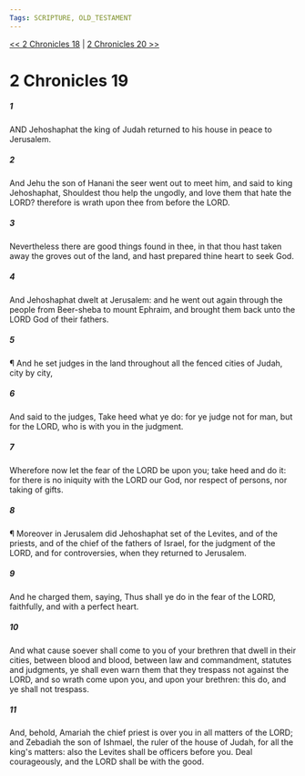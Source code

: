 ```yaml
---
Tags: SCRIPTURE, OLD_TESTAMENT
---
```


[<< 2 Chronicles 18](OLD_TESTAMENT/14_2_Chronicles/2_Chronicles_18.md) | [2 Chronicles 20 >>](OLD_TESTAMENT/14_2_Chronicles/2_Chronicles_20.md)

# 2 Chronicles 19

##### 1
 AND Jehoshaphat the king of Judah returned to his house in peace to Jerusalem.
##### 2
 And Jehu the son of Hanani the seer went out to meet him, and said to king Jehoshaphat, Shouldest thou help the ungodly, and love them that hate the LORD?  therefore is wrath upon thee from before the LORD.
##### 3
 Nevertheless there are good things found in thee, in that thou hast taken away the groves out of the land, and hast prepared thine heart to seek God.
##### 4
 And Jehoshaphat dwelt at Jerusalem: and he went out again through the people from Beer-sheba to mount Ephraim, and brought them back unto the LORD God of their fathers.
##### 5
 ¶ And he set judges in the land throughout all the fenced cities of Judah, city by city,
##### 6
 And said to the judges, Take heed what ye do: for ye judge not for man, but for the LORD, who is with you in the judgment.
##### 7
 Wherefore now let the fear of the LORD be upon you; take heed and do it: for there is no iniquity with the LORD our God, nor respect of persons, nor taking of gifts.
##### 8
 ¶ Moreover in Jerusalem did Jehoshaphat set of the Levites, and of the priests, and of the chief of the fathers of Israel, for the judgment of the LORD, and for controversies, when they returned to Jerusalem.
##### 9
 And he charged them, saying, Thus shall ye do in the fear of the LORD, faithfully, and with a perfect heart.
##### 10
 And what cause soever shall come to you of your brethren that dwell in their cities, between blood and blood, between law and commandment, statutes and judgments, ye shall even warn them that they trespass not against the LORD, and so wrath come upon you, and upon your brethren: this do, and ye shall not trespass.
##### 11
 And, behold, Amariah the chief priest is over you in all matters of the LORD; and Zebadiah the son of Ishmael, the ruler of the house of Judah, for all the king's matters: also the Levites shall be officers before you.  Deal courageously, and the LORD shall be with the good.
